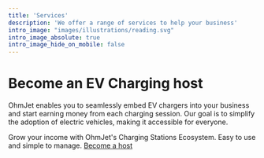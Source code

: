 ```yaml
---
title: 'Services'
description: 'We offer a range of services to help your business'
intro_image: "images/illustrations/reading.svg"
intro_image_absolute: true
intro_image_hide_on_mobile: false
---
```


# Become an EV Charging host

OhmJet enables you to seamlessly embed EV chargers into your business and start earning money from each charging session. Our goal is to simplify the adoption of electric vehicles, making it accessible for everyone.

Grow your income with OhmJet's Charging Stations Ecosystem. Easy to use and simple to manage.
[Become a host](https://typebot.co/ohmjet)
